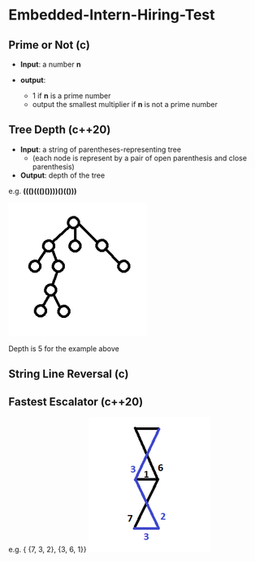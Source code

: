 # Embedded-Intern-Hiring-Test
 
## Prime or Not (c)
- **Input**: a number **n**

- **output**:
  - 1 if **n** is a prime number
  - output the smallest multiplier if **n** is not a prime number


## Tree Depth (c++20)
- **Input**: a string of parentheses-representing tree 
  - (each node is represent by a pair of open parenthesis and close parenthesis) 
- **Output**: depth of the tree

e.g. **((()((()())))()(()))**

![tree_example](https://github.com/zhuoming34/Embedded-Intern-Hiring-Test/blob/main/tree_example.png)

Depth is 5 for the example above


## String Line Reversal (c)



## Fastest Escalator (c++20)

e.g. { {7, 3, 2},
       {3, 6, 1}}
![escalator_example](https://github.com/zhuoming34/Embedded-Intern-Hiring-Test/blob/main/escalator_example.png)
